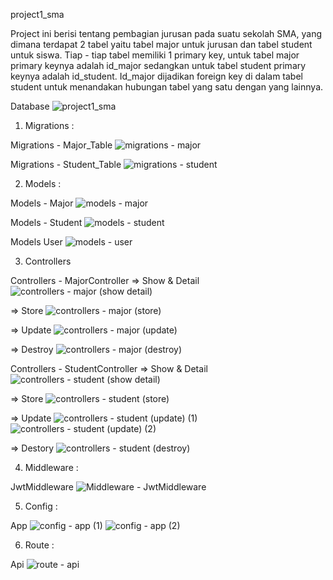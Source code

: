project1_sma

Project ini berisi tentang pembagian jurusan pada suatu sekolah SMA, yang dimana terdapat 2 tabel yaitu tabel major untuk jurusan dan tabel student untuk siswa.
Tiap -  tiap tabel memiliki 1 primary key, untuk tabel major primary keynya adalah id_major sedangkan untuk tabel student primary keynya adalah id_student.
Id_major dijadikan foreign key di dalam tabel student untuk menandakan hubungan tabel yang satu dengan yang lainnya.


Database 
![project1_sma](https://user-images.githubusercontent.com/72928507/155831360-bfef89fb-ddb8-4549-9a0a-b173ad1e7035.png)


1. Migrations : 

Migrations - Major_Table
![migrations - major](https://user-images.githubusercontent.com/72928507/155869205-bc9d8f2d-1d7b-427a-a73b-226eafdd1c04.png)

Migrations - Student_Table
![migrations - student](https://user-images.githubusercontent.com/72928507/155869222-7f0326cc-4d23-4b4b-91c3-4a84f6ef91ac.png)


2. Models :

Models - Major
![models - major](https://user-images.githubusercontent.com/72928507/155869345-97148bfd-de90-4605-8356-51f7b9be3e31.png)

Models - Student
![models - student](https://user-images.githubusercontent.com/72928507/155869350-83fa448f-81fb-46ac-a32c-dbfac30736ff.png)

Models User 
![models - user](https://user-images.githubusercontent.com/72928507/155869356-a374ba5f-b527-4dc8-b38f-113ca0b997b0.png)


3. Controllers 

Controllers - MajorController
=> Show & Detail
![controllers - major (show   detail)](https://user-images.githubusercontent.com/72928507/155869385-b97d8019-7148-4fc3-b48f-ddc65f61a785.png)

=> Store
![controllers - major (store)](https://user-images.githubusercontent.com/72928507/155869392-772cead8-7420-4d8c-8224-469a26e181ec.png)

=> Update
![controllers - major (update)](https://user-images.githubusercontent.com/72928507/155869398-d6d180f9-6598-4995-8e08-984c21546d19.png)

=> Destroy 
![controllers - major (destroy)](https://user-images.githubusercontent.com/72928507/155869402-637bd3fd-ca15-4de6-b961-f1cb46366f4f.png)
 
 Controllers - StudentController
 => Show & Detail
 ![controllers - student (show   detail)](https://user-images.githubusercontent.com/72928507/155869431-a7bf8033-dce3-48e4-a030-b5ddc448cd40.png)
 
 => Store
![controllers - student (store)](https://user-images.githubusercontent.com/72928507/155869434-2f3039cb-4323-4c26-a5bd-18a5ba93ede5.png)

=> Update
![controllers - student (update) (1)](https://user-images.githubusercontent.com/72928507/155869441-0af72ec0-08c6-41b2-a666-58091b1300fb.png)
![controllers - student (update) (2)](https://user-images.githubusercontent.com/72928507/155869443-b60c7531-96ce-4cdb-8043-b8bd17d79f7b.png)

=> Destory 
![controllers - student (destroy)](https://user-images.githubusercontent.com/72928507/155869450-3ce26a87-dcd8-4b7b-a02a-e5feee479063.png)


4. Middleware : 

JwtMiddleware
![Middleware - JwtMiddleware](https://user-images.githubusercontent.com/72928507/155869458-042e5f12-4e5e-4fb7-985e-774f9a6ee0a8.png)


5. Config :

App
![config - app (1)](https://user-images.githubusercontent.com/72928507/155869492-ccc56408-219f-432b-99f0-f7ef81e88742.png)
![config - app (2)](https://user-images.githubusercontent.com/72928507/155869499-2d476256-6661-49c4-848d-f6520ca3325e.png)


6. Route : 

Api
![route - api](https://user-images.githubusercontent.com/72928507/155869511-e07f8cc1-5be7-4a86-bf88-fe1b962138b0.png)
